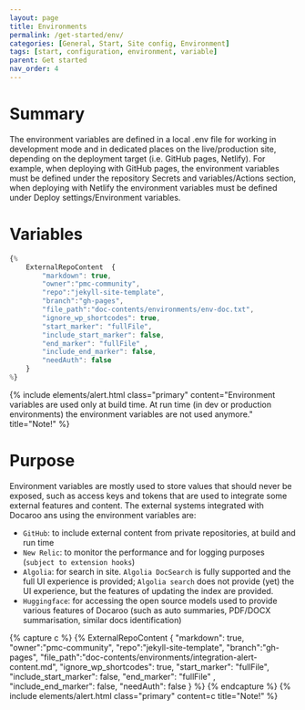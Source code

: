 ```yaml
---
layout: page
title: Environments
permalink: /get-started/env/
categories: [General, Start, Site config, Environment]
tags: [start, configuration, environment, variable]
parent: Get started
nav_order: 4
---
```


# Summary
The environment variables are defined in a local .env file for working in development mode and in dedicated places on the live/production site, depending on the deployment target (i.e. GitHub pages, Netlify). For example, when deploying with GitHub pages, the environment variables must be defined under the repository Secrets and variables/Actions section, when deploying with Netlify the environment variables must be defined under Deploy settings/Environment variables. 

# Variables
```javascript
{% 
    ExternalRepoContent  { 
        "markdown": true,
        "owner":"pmc-community", 
        "repo":"jekyll-site-template", 
        "branch":"gh-pages", 
        "file_path":"doc-contents/environments/env-doc.txt", 
        "ignore_wp_shortcodes": true, 
        "start_marker": "fullFile",
        "include_start_marker": false,
        "end_marker": "fullFile" ,
        "include_end_marker": false,
        "needAuth": false
    }
%}
```

{% include elements/alert.html class="primary" 
    content="Environment variables are used only at build time. At run time (in dev or production environments) the environment variables are not used anymore."
    title="Note!" 
%}

# Purpose
Environment variables are mostly used to store values that should never be exposed, such as access keys and tokens that are used to integrate some external features and content. The external systems integrated with Docaroo ans using the environment variables are:
- `GitHub`: to include external content from private repositories, at build and run time
- `New Relic`: to monitor the performance and for logging purposes (`subject to extension hooks`)
- `Algolia`: for search in site. `Algolia DocSearch` is fully supported and the full UI experience is provided; `Algolia search` does not provide (yet) the UI experience, but the features of updating the index are provided.
- `Huggingface`: for accessing the open source models used to provide various features of Docaroo (such as auto summaries, PDF/DOCX summarisation, similar docs identification)

{% capture c %}
  {% 
    ExternalRepoContent  { 
        "markdown": true,
        "owner":"pmc-community", 
        "repo":"jekyll-site-template", 
        "branch":"gh-pages", 
        "file_path":"doc-contents/environments/integration-alert-content.md", 
        "ignore_wp_shortcodes": true, 
        "start_marker": "fullFile",
        "include_start_marker": false,
        "end_marker": "fullFile" ,
        "include_end_marker": false,
        "needAuth": false
    }
%}
{% endcapture %}
{% include elements/alert.html class="primary" content=c title="Note!" %}